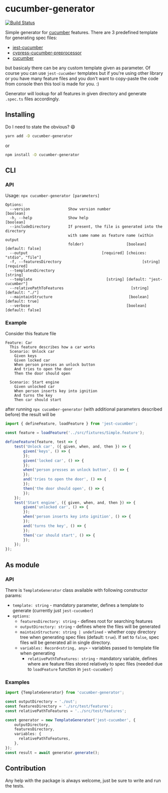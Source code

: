 # cucumber-generator

[![Build Status](https://github.com/zuffik/cucumber-generator/actions/workflows/npm-publish.yml/badge.svg)](https://github.com/zuffik/cucumber-generator/actions/workflows/npm-publish.yml)

Simple generator for [cucumber](https://cucumber.io) features.
There are 3 predefined template for generating spec files:

* [jest-cucumber](https://www.npmjs.com/package/jest-cucumber)
* [cypress-cucumber-preprocessor](https://github.com/TheBrainFamily/cypress-cucumber-preprocessor)
* [cucumber](https://github.com/cucumber/cucumber-js)
 
but basicaly there can be any custom template given as parameter.
Of course you can use `jest-cucumber` templates but if you're using other library
or you have many feature files and you don't want to copy-paste the code from console
then this tool is made for you. :)

Generator will lookup for all features in given directory and generate `.spec.ts` 
files accordingly.

## Installing

Do I need to state the obvious? :smile:

```bash
yarn add -D cucumber-generator
```

or

```bash
npm install -D cucumber-generator
```

## CLI

### API

Usage: `npx cucumber-generator [parameters]`

```
Options:
  --version                 Show version number                        [boolean]
  -h, --help                Show help                                  [boolean]
  --includeDirectory        If present, the file is generated into the directory
                            with same name as feature name (within output
                            folder)                   [boolean] [default: false]
  --output                                 [required] [choices: "stdio", "file"]
  -f, --featuresDirectory                                    [string] [required]
  --templatesDirectory                                                  [string]
  --template                                 [string] [default: "jest-cucumber"]
  --relativePathToFeatures                              [string] [default: "./"]
  --maintainStructure                                  [boolean] [default: true]
  --verbose                                           [boolean] [default: false]
```

### Example

Consider this feature file

```gherkin
Feature: Car
  This feature describes how a car works
  Scenario: Unlock car
    Given keys
    Given locked car
    When person presses an unlock button
    And tries to open the door
    Then the door should open

  Scenario: Start engine
    Given unlocked car
    When person inserts key into ignition
    And turns the key
    Then car should start
```

after running `npx cucumber-generator` (with additional parameters described before) the
result will be

```typescript
import { defineFeature, loadFeature } from 'jest-cucumber';

const feature = loadFeature('../src/fixtures/Simple.feature');

defineFeature(feature, test => {
    test('Unlock car', ({ given, when, and, then }) => {
        given('keys', () => {
        });
        given('locked car', () => {
        });
        when('person presses an unlock button', () => {
        });
        and('tries to open the door', () => {
        });
        then('the door should open', () => {
        });
    });
    test('Start engine', ({ given, when, and, then }) => {
        given('unlocked car', () => {
        });
        when('person inserts key into ignition', () => {
        });
        and('turns the key', () => {
        });
        then('car should start', () => {
        });
    });
});
```

## As module

### API

There is `TemplateGenerator` class available with following constructor params:

* `template: string` - mandatory parameter, defines a template to generate (currently just `jest-cucumber`)
* `options`:
    * `featuresDirectory: string` - defines root for searching features
    * `outputDirectory: string` - defines where the files will be generated
    * `maintainStructure: string | undefined` - whether copy directory tree when generating spec files (default: `true`). If set to `false`, spec files will be generated all in single directory.
    * `variables: Record<string, any>` - variables passed to template file when generating
        * `relativePathToFeatures: string` - mandatory variable, defines where are feature files stored relatively to spec files (needed due to `loadFeature` function in `jest-cucumber`)
        
### Examples

```typescript
import {TemplateGenerator} from 'cucumber-generator';

const outputDirectory = './out';
const featuresDirectory = './src/test/features';
const relativePathToFeatures = '../src/test/features';

const generator = new TemplateGenerator('jest-cucumber', {
    outputDirectory,
    featuresDirectory,
    variables: {
      relativePathToFeatures,
    },
});
const result = await generator.generate();
```

## Contribution

Any help with the package is always welcome, just be sure to write and run the tests. 
